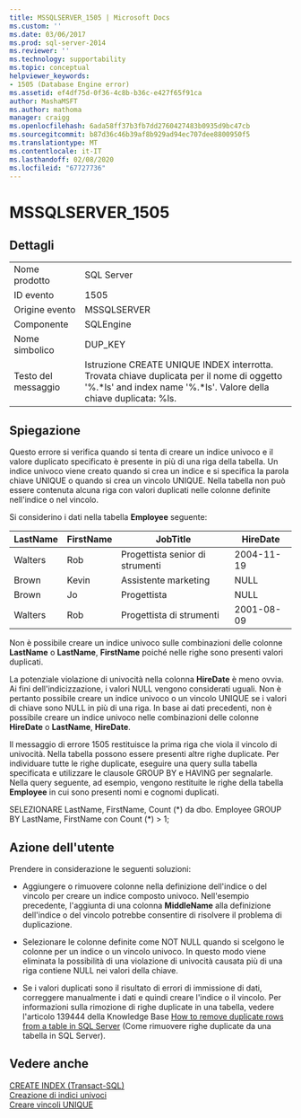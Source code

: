 ```yaml
---
title: MSSQLSERVER_1505 | Microsoft Docs
ms.custom: ''
ms.date: 03/06/2017
ms.prod: sql-server-2014
ms.reviewer: ''
ms.technology: supportability
ms.topic: conceptual
helpviewer_keywords:
- 1505 (Database Engine error)
ms.assetid: ef4df75d-0f36-4c8b-b36c-e427f65f91ca
author: MashaMSFT
ms.author: mathoma
manager: craigg
ms.openlocfilehash: 6ada58ff37b3fb7dd2760427483b0935d9bc47cb
ms.sourcegitcommit: b87d36c46b39af8b929ad94ec707dee8800950f5
ms.translationtype: MT
ms.contentlocale: it-IT
ms.lasthandoff: 02/08/2020
ms.locfileid: "67727736"
---
```

# <a name="mssqlserver_1505"></a>MSSQLSERVER_1505
    
## <a name="details"></a>Dettagli  
  
|||  
|-|-|  
|Nome prodotto|SQL Server|  
|ID evento|1505|  
|Origine evento|MSSQLSERVER|  
|Componente|SQLEngine|  
|Nome simbolico|DUP_KEY|  
|Testo del messaggio|Istruzione CREATE UNIQUE INDEX interrotta. Trovata chiave duplicata per il nome di oggetto '%.\*ls' and index name '%.\*ls'.  Valore della chiave duplicata: %ls.|  
  
## <a name="explanation"></a>Spiegazione  
 Questo errore si verifica quando si tenta di creare un indice univoco e il valore duplicato specificato è presente in più di una riga della tabella. Un indice univoco viene creato quando si crea un indice e si specifica la parola chiave UNIQUE o quando si crea un vincolo UNIQUE. Nella tabella non può essere contenuta alcuna riga con valori duplicati nelle colonne definite nell'indice o nel vincolo.  
  
 Si considerino i dati nella tabella **Employee** seguente:  
  
|LastName|FirstName|JobTitle|HireDate|  
|--------------|---------------|--------------|--------------|  
|Walters|Rob|Progettista senior di strumenti|2004-11-19|  
|Brown|Kevin|Assistente marketing|NULL|  
|Brown|Jo|Progettista|NULL|  
|Walters|Rob|Progettista di strumenti|2001-08-09|  
  
 Non è possibile creare un indice univoco sulle combinazioni delle colonne **LastName** o **LastName**, **FirstName** poiché nelle righe sono presenti valori duplicati.  
  
 La potenziale violazione di univocità nella colonna **HireDate** è meno ovvia. Ai fini dell'indicizzazione, i valori NULL vengono considerati uguali. Non è pertanto possibile creare un indice univoco o un vincolo UNIQUE se i valori di chiave sono NULL in più di una riga. In base ai dati precedenti, non è possibile creare un indice univoco nelle combinazioni delle colonne **HireDate** o **LastName**, **HireDate**.  
  
 Il messaggio di errore 1505 restituisce la prima riga che viola il vincolo di univocità. Nella tabella possono essere presenti altre righe duplicate. Per individuare tutte le righe duplicate, eseguire una query sulla tabella specificata e utilizzare le clausole GROUP BY e HAVING per segnalarle. Nella query seguente, ad esempio, vengono restituite le righe della tabella **Employee** in cui sono presenti nomi e cognomi duplicati.  
  
 SELEZIONARE LastName, FirstName, Count (\*) da dbo. Employee GROUP BY LastName, FirstName con Count (\*) > 1;  
  
## <a name="user-action"></a>Azione dell'utente  
 Prendere in considerazione le seguenti soluzioni:  
  
-   Aggiungere o rimuovere colonne nella definizione dell'indice o del vincolo per creare un indice composto univoco. Nell'esempio precedente, l'aggiunta di una colonna **MiddleName** alla definizione dell'indice o del vincolo potrebbe consentire di risolvere il problema di duplicazione.  
  
-   Selezionare le colonne definite come NOT NULL quando si scelgono le colonne per un indice o un vincolo univoco. In questo modo viene eliminata la possibilità di una violazione di univocità causata più di una riga contiene NULL nei valori della chiave.  
  
-   Se i valori duplicati sono il risultato di errori di immissione di dati, correggere manualmente i dati e quindi creare l'indice o il vincolo. Per informazioni sulla rimozione di righe duplicate in una tabella, vedere l'articolo 139444 della Knowledge Base [How to remove duplicate rows from a table in SQL Server](https://support.microsoft.com/kb/139444) (Come rimuovere righe duplicate da una tabella in SQL Server).  
  
## <a name="see-also"></a>Vedere anche  
 [CREATE INDEX &#40;Transact-SQL&#41;](/sql/t-sql/statements/create-index-transact-sql)   
 [Creazione di indici univoci](../indexes/indexes.md)   
 [Creare vincoli UNIQUE](../tables/create-unique-constraints.md)  
  
  
